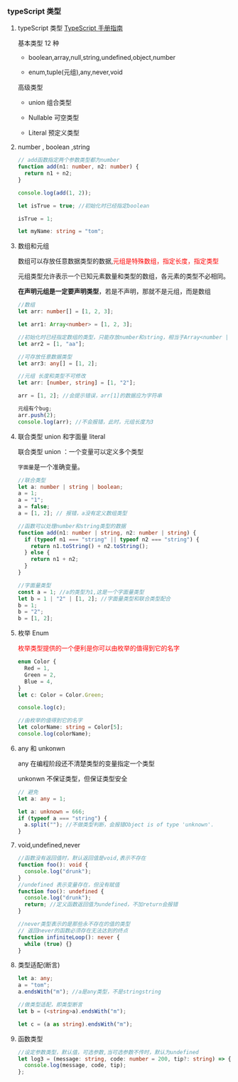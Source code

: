 ### typeScript 类型

1. typeScript 类型
   [TypeScript 手册指南](https://www.tslang.cn/docs/handbook/basic-types.html)

   基本类型 12 种

   - boolean,array,null,string,undefined,object,number

   - enum,tuple(元组),any,never,void

   高级类型

   - union 组合类型

   - Nullable 可空类型

   - Literal 预定义类型

2. number , boolean ,string

   ```typescript
   // add函数指定两个参数类型都为number
   function add(n1: number, n2: number) {
     return n1 + n2;
   }

   console.log(add(1, 2));

   let isTrue = true; //初始化时已经指定boolean

   isTrue = 1;

   let myName: string = "tom";
   ```

3. 数组和元组

   数组可以存放任意数据类型的数据,<font color="red">元组是特殊数组，指定长度，指定类型</font>

   元组类型允许表示一个已知元素数量和类型的数组，各元素的类型不必相同。

   **在声明元组是一定要声明类型**，若是不声明，那就不是元组，而是数组

   ```typescript
   //数组
   let arr: number[] = [1, 2, 3];

   let arr1: Array<number> = [1, 2, 3];

   //初始化时已经指定数组的类型，只能存放number和string，相当于Array<number | string>
   let arr2 = [1, "aa"];

   //可存放任意数据类型
   let arr3: any[] = [1, 2];
   ```

   ```typescript
   //元组 长度和类型不可修改
   let arr: [number, string] = [1, "2"];

   arr = [1, 2]; //会提示错误，arr[1]的数据应为字符串

   元组有个bug;
   arr.push(2);
   console.log(arr); //不会报错，此时，元组长度为3
   ```

4. 联合类型 union 和字面量 literal

   联合类型 union ：一个变量可以定义多个类型

   `字面量`是一个准确变量。

   ```typescript
   //联合类型
   let a: number | string | boolean;
   a = 1;
   a = "1";
   a = false;
   a = [1, 2]; // 报错，a没有定义数组类型

   //函数可以处理number和string类型的数据
   function add(n1: number | string, n2: number | string) {
     if (typeof n1 === "string" || typeof n2 === "string") {
       return n1.toString() + n2.toString();
     } else {
       return n1 + n2;
     }
   }

   //字面量类型
   const a = 1; //a的类型为1,这是一个字面量类型
   let b = 1 | "2" | [1, 2]; //字面量类型和联合类型配合
   b = 1;
   b = "2";
   b = [1, 2];
   ```

5. 枚举 Enum

   <font color="red">枚举类型提供的一个便利是你可以由枚举的值得到它的名字</font>

   ```typescript
   enum Color {
     Red = 1,
     Green = 2,
     Blue = 4,
   }
   let c: Color = Color.Green;

   console.log(c);

   //由枚举的值得到它的名字
   let colorName: string = Color[5];
   console.log(colorName);
   ```

6. any 和 unkonwn

   any 在编程阶段还不清楚类型的变量指定一个类型

   unkonwn 不保证类型，但保证类型安全

   ```typescript
   // 避免
   let a: any = 1;

   let a: unknown = 666;
   if (typeof a === "string") {
     a.split(""); //不做类型判断，会报错Object is of type 'unknown'.
   }
   ```

7. void,undefined,never

   ```typescript
   //函数没有返回值时，默认返回值是void,表示不存在
   function foo(): void {
     console.log("drunk");
   }
   //undefined 表示变量存在，但没有赋值
   function foo(): undefined {
     console.log("drunk");
     return; //定义函数返回值为undefined，不加return会报错
   }

   //never类型表示的是那些永不存在的值的类型
   // 返回never的函数必须存在无法达到的终点
   function infiniteLoop(): never {
     while (true) {}
   }
   ```

8. 类型适配(断言)

   ```typescript
   let a: any;
   a = "tom";
   a.endsWith("m"); //a是any类型，不是stringstring

   //做类型适配，即类型断言
   let b = (<string>a).endsWith("m");

   let c = (a as string).endsWith("m");
   ```

9. 函数类型

   ```typescript
   //设定参数类型，默认值，可选参数,当可选参数不传时，默认为undefined
   let log3 = (message: string, code: number = 200, tip?: string) => {
     console.log(message, code, tip);
   };
   ```
